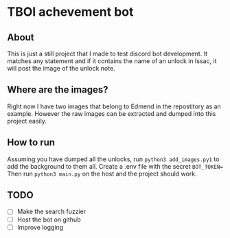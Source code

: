 # TBOI achevement bot

## About

This is just a still project that I made to test discord bot development. It matches any statement and if it contains the name of an unlock in Issac, it will post the image of the unlock note.

## Where are the images?

Right now I have two images that belong to Edmend in the repostitory as an example. However the raw images can be extracted and dumped into this project easily.  

## How to run

Assuming you have dumped all the unlocks, run `python3 add_images.py1` to add the background to them all. Create a .env file with the secret `BOT_TOKEN=` Then run `python3 main.py` on the host and the project should work.

## TODO  

- [ ] Make the search fuzzier
- [ ] Host the bot on github
- [ ] Improve logging

